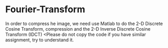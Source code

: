 # Fourier-Transform
In order to compress he image, we need use Matlab to do the 2-D Discrete Cosine Transform, compression and the 2-D Inverse Discrete Cosine Transform (IDCT)
<Please do not copy the code if you have similar assignment, try to understand it.
